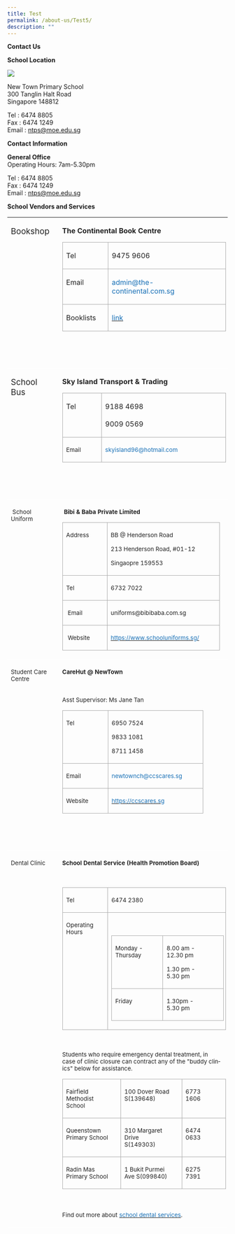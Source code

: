 ```yaml
---
title: Test
permalink: /about-us/Test5/
description: ""
---
```

**Contact Us**

**School Location**

**![](https://lh6.googleusercontent.com/QxkOg6mXiUIEMZVVZRHSPTkJCllzN_AZu7zKYgcv42e7C3MNQJTmOLxQ6XMFeCxJ_FPpM6_DjcOJ5Ttv_6fU6P9q4ChL3KK6mhDBRXqPJfGHKgElPodO1t90In8_8SWnstsF8rXHL_drFhL6rfAJw5RKsi-n1h4QagD6CPOmiMfYVoRUx2ge87rUUOGujQ)**

New Town Primary School <br>
300 Tanglin Halt Road <br>
Singapore 148812<br>

Tel : 6474 8805<br>
Fax : 6474 1249<br>
Email : ntps@moe.edu.sg<br>


**Contact Information**

**General Office**<br>
Operating Hours: 7am-5.30pm<br>

Tel : 6474 8805<br>
Fax : 6474 1249<br>
Email : ntps@moe.edu.sg<br>

**School Vendors and Services**

<table style="border-collapse:collapse;mso-table-layout-alt:fixed;border:none; mso-border-top-alt:#AABCFE 3.0pt;mso-border-left-alt:#EAEAEA .75pt;mso-border-bottom-alt: #AABCFE 3.0pt;mso-border-right-alt:#EAEAEA .75pt;mso-border-style-alt:solid; mso-yfti-tbllook:1536;mso-padding-alt:0in 5.4pt 0in 5.4pt;mso-border-insideh: cell-none;mso-border-insidev:cell-none" width="609" cellpadding="0" cellspacing="0" border="1" class="MsoNormalTable">
  <tbody>
    <tr style="mso-yfti-irow:0;mso-yfti-firstrow:yes;height:93.75pt">
      <td style="width:90.75pt;border:none;border-bottom:solid white 1.0pt; mso-border-bottom-alt:solid white .75pt;padding:3.0pt 3.0pt 3.0pt 6.0pt; height:93.75pt" valign="top" width="121">
        <p style="margin-right:8.0pt;line-height:normal" class="MsoNormal"><span style="font-size:14.0pt;color:#222222" lang="EN">Bookshop</span></p>
      </td>
      <td style="width:366.0pt;border:none;border-bottom:solid white 1.0pt; mso-border-bottom-alt:solid white .75pt;padding:3.0pt 3.0pt 3.0pt 6.0pt; height:93.75pt" valign="top" width="488">
        <p style="margin-right:8.0pt;line-height:normal" class="MsoNormal"><b style="mso-bidi-font-weight:normal"><span style="font-size:12.0pt; color:#222222" lang="EN">The Continental Book Centre</span></b></p>
        <table style="border-collapse:collapse;mso-table-layout-alt:fixed;border:none; mso-border-alt:solid #AAAAAA .75pt;mso-yfti-tbllook:1536;mso-padding-alt: 0in 5.4pt 0in 5.4pt;mso-border-insideh:.75pt solid #AAAAAA;mso-border-insidev: .75pt solid #AAAAAA" width="425" cellpadding="0" cellspacing="0" border="1" class="MsoNormalTable">
          <tbody>
            <tr style="mso-yfti-irow:0;mso-yfti-firstrow:yes;height:21.0pt">
              <td style="width:69.7pt;border:solid #AAAAAA 1.0pt; mso-border-alt:solid #AAAAAA .75pt;padding:3.0pt 3.0pt 3.0pt 6.0pt; height:21.0pt" valign="top" width="93">
                <p style="margin-right:16.0pt;line-height:normal" class="MsoNormal"><span style="font-size:12.0pt;color:#222222" lang="EN">Tel</span></p>
              </td>
              <td style="width:249.3pt;border:solid #AAAAAA 1.0pt; border-left:none;mso-border-left-alt:solid #AAAAAA .75pt;mso-border-alt: solid #AAAAAA .75pt;padding:3.0pt 3.0pt 3.0pt 6.0pt;height:21.0pt" valign="top" width="332">
                <p style="margin-right:16.0pt;line-height:normal" class="MsoNormal"><span style="font-size:12.0pt;color:#222222" lang="EN">9475 9606</span></p>
              </td>
            </tr>
            <tr style="mso-yfti-irow:1;height:21.0pt">
              <td style="width:69.7pt;border:solid #AAAAAA 1.0pt; border-top:none;mso-border-top-alt:solid #AAAAAA .75pt;mso-border-alt:solid #AAAAAA .75pt; padding:3.0pt 3.0pt 3.0pt 6.0pt;height:21.0pt" valign="top" width="93">
                <p style="margin-right:16.0pt;line-height:normal" class="MsoNormal"><span style="font-size:12.0pt;color:#222222" lang="EN">Email</span></p>
              </td>
              <td style="width:249.3pt;border-top:none;border-left: none;border-bottom:solid #AAAAAA 1.0pt;border-right:solid #AAAAAA 1.0pt; mso-border-top-alt:solid #AAAAAA .75pt;mso-border-left-alt:solid #AAAAAA .75pt; mso-border-alt:solid #AAAAAA .75pt;padding:3.0pt 3.0pt 3.0pt 6.0pt; height:21.0pt" valign="top" width="332">
                <p style="margin-right:16.0pt;line-height:normal" class="MsoNormal"><span style="font-size:12.0pt;color:#1870B6" lang="EN">admin@the-continental.com.sg</span></p>
              </td>
            </tr>
            <tr style="mso-yfti-irow:2;mso-yfti-lastrow:yes;height:21.0pt">
              <td style="width:69.7pt;border:solid #AAAAAA 1.0pt; border-top:none;mso-border-top-alt:solid #AAAAAA .75pt;mso-border-alt:solid #AAAAAA .75pt; padding:3.0pt 3.0pt 3.0pt 6.0pt;height:21.0pt" valign="top" width="93">
                <p style="margin-right:16.0pt;line-height:normal" class="MsoNormal"><span style="font-size:12.0pt;color:#222222" lang="EN">Booklists</span></p>
              </td>
              <td style="width:249.3pt;border-top:none;border-left: none;border-bottom:solid #AAAAAA 1.0pt;border-right:solid #AAAAAA 1.0pt; mso-border-top-alt:solid #AAAAAA .75pt;mso-border-left-alt:solid #AAAAAA .75pt; mso-border-alt:solid #AAAAAA .75pt;padding:3.0pt 3.0pt 3.0pt 6.0pt; height:21.0pt" valign="top" width="332">
                <p style="margin-right:16.0pt;line-height:normal" class="MsoNormal"><span lang="EN"><a href="https://drive.google.com/drive/u/1/folders/17BvECiehbFGizSvUH7SFOuM0KcHQTnVB"><span style="font-size:12.0pt;color:#1870B6;text-decoration:none;text-underline: none">link</span></a></span></p>
              </td>
            </tr>
          </tbody>
        </table>
        <p style="margin-right:8.0pt;line-height:normal" class="MsoNormal"><span style="font-size:10.0pt;color:#222222" lang="EN">&nbsp;</span></p>
        <p style="margin-right:8.0pt;line-height:normal" class="MsoNormal"><span style="font-size:10.0pt;color:#222222" lang="EN">&nbsp;</span></p>
      </td>
    </tr>
    <tr style="mso-yfti-irow:1;height:87.0pt">
      <td style="width:90.75pt;border:none;border-bottom:solid white 1.0pt; mso-border-bottom-alt:solid white .75pt;padding:3.0pt 3.0pt 3.0pt 6.0pt; height:87.0pt" valign="top" width="121">
        <p style="margin-right:8.0pt;line-height:normal" class="MsoNormal"><span style="font-size:14.0pt;color:#222222" lang="EN">School Bus</span></p>
      </td>
      <td style="width:366.0pt;border:none;border-bottom:solid white 1.0pt; mso-border-bottom-alt:solid white .75pt;padding:3.0pt 3.0pt 3.0pt 6.0pt; height:87.0pt" valign="top" width="488">
        <p style="margin-right:8.0pt;line-height:normal" class="MsoNormal"><b style="mso-bidi-font-weight:normal"><span style="font-size:12.0pt; color:#222222" lang="EN">Sky Island Transport & Trading</span></b></p>
        <table style="border-collapse:collapse;mso-table-layout-alt:fixed;border:none; mso-border-alt:solid #AAAAAA .75pt;mso-yfti-tbllook:1536;mso-padding-alt: 0in 5.4pt 0in 5.4pt;mso-border-insideh:.75pt solid #AAAAAA;mso-border-insidev: .75pt solid #AAAAAA" width="376" cellpadding="0" cellspacing="0" border="1" class="MsoNormalTable">
          <tbody>
            <tr style="mso-yfti-irow:0;mso-yfti-firstrow:yes;height:35.25pt">
              <td style="width:61.65pt;border:solid #AAAAAA 1.0pt; mso-border-alt:solid #AAAAAA .75pt;padding:3.0pt 3.0pt 3.0pt 6.0pt; height:35.25pt" valign="top" width="82">
                <p style="margin-right:16.0pt;line-height:normal" class="MsoNormal"><span style="font-size:12.0pt;color:#222222" lang="EN">Tel</span></p>
              </td>
              <td style="width:220.7pt;border:solid #AAAAAA 1.0pt; border-left:none;mso-border-left-alt:solid #AAAAAA .75pt;mso-border-alt: solid #AAAAAA .75pt;padding:3.0pt 3.0pt 3.0pt 6.0pt;height:32.25pt" valign="top" width="294">
                <p style="margin-right:16.0pt;line-height:normal" class="MsoNormal"><span style="font-size:12.0pt;color:#222222" lang="EN">9188 4698<br><br>9009 0569</span></p>
              </td>
            </tr>
            <tr style="mso-yfti-irow:1;mso-yfti-lastrow:yes;height:21.0pt">
              <td style="width:61.65pt;border:solid #AAAAAA 1.0pt; border-top:none;mso-border-top-alt:solid #AAAAAA .75pt;mso-border-alt:solid #AAAAAA .75pt; padding:3.0pt 3.0pt 3.0pt 6.0pt;height:21.0pt" valign="top" width="82">
                <p style="margin-right:16.0pt;line-height:normal" class="MsoNormal"><span style="font-size:10.0pt;color:#222222" lang="EN">Email</span></p>
              </td>
              <td style="width:220.7pt;border-top:none;border-left: none;border-bottom:solid #AAAAAA 1.0pt;border-right:solid #AAAAAA 1.0pt; mso-border-top-alt:solid #AAAAAA .75pt;mso-border-left-alt:solid #AAAAAA .75pt; mso-border-alt:solid #AAAAAA .75pt;padding:3.0pt 3.0pt 3.0pt 6.0pt; height:21.0pt" valign="top" width="294">
                <p style="margin-right:16.0pt;line-height:normal" class="MsoNormal"><span style="font-size:10.0pt;color:#1870B6" lang="EN">skyisland96@hotmail.com</span></p>
              </td>
            </tr>
          </tbody>
        </table>
        <p style="margin-right:8.0pt;line-height:normal" class="MsoNormal"><span style="font-size:10.0pt;color:#222222" lang="EN">&nbsp;</span></p>
        <p style="margin-right:8.0pt;line-height:normal" class="MsoNormal"><span style="font-size:10.0pt;color:#222222" lang="EN">&nbsp;</span></p>
      </td>
    </tr>
    <tr style="mso-yfti-irow:2;height:144.75pt">
      <td style="width:90.75pt;border:none;border-bottom:solid white 1.0pt; mso-border-bottom-alt:solid white .75pt;padding:3.0pt 3.0pt 3.0pt 6.0pt; height:144.75pt" valign="top" width="121">
        <p style="margin-right:8.0pt;line-height:normal" class="MsoNormal"><span style="font-size:10.0pt;color:#222222" lang="EN"><span style="mso-spacerun:yes">&nbsp;</span>School Uniform</span></p>
      </td>
      <td style="width:366.0pt;border:none;border-bottom:solid white 1.0pt; mso-border-bottom-alt:solid white .75pt;padding:3.0pt 3.0pt 3.0pt 6.0pt; height:144.75pt" valign="top" width="488">
        <p style="margin-right:8.0pt;line-height:normal" class="MsoNormal"><span style="font-size:10.5pt;font-family:&quot;Calibri&quot;,sans-serif;mso-fareast-font-family: Calibri;color:#222222" lang="EN"><span style="mso-spacerun:yes">&nbsp;</span></span><b style="mso-bidi-font-weight:normal"><span style="font-size:10.0pt; color:#222222" lang="EN">Bibi & Baba Private Limited</span></b></p>
        <table style="border-collapse:collapse;mso-table-layout-alt:fixed;border:none; mso-border-alt:solid #AAAAAA .75pt;mso-yfti-tbllook:1536;mso-padding-alt: 0in 5.4pt 0in 5.4pt;mso-border-insideh:.75pt solid #AAAAAA;mso-border-insidev: .75pt solid #AAAAAA" width="333" cellpadding="0" cellspacing="0" border="1" class="MsoNormalTable">
          <tbody>
            <tr style="mso-yfti-irow:0;mso-yfti-firstrow:yes;height:48.75pt">
              <td style="width:66.75pt;border:solid #AAAAAA 1.0pt; mso-border-alt:solid #AAAAAA .75pt;padding:3.0pt 3.0pt 3.0pt 6.0pt; height:48.75pt" valign="top" width="89">
                <p style="margin-right:16.0pt;line-height:normal" class="MsoNormal"><span style="font-size:10.0pt;color:#222222" lang="EN">Address</span></p>
              </td>
              <td style="width:183.0pt;border:solid #AAAAAA 1.0pt; border-left:none;mso-border-left-alt:solid #AAAAAA .75pt;mso-border-alt: solid #AAAAAA .75pt;padding:3.0pt 3.0pt 3.0pt 6.0pt;height:48.75pt" valign="top" width="244">
                <p style="margin-right:16.0pt;line-height:normal" class="MsoNormal"><span style="font-size:10.0pt;color:#222222" lang="EN">BB @ Henderson Road</span></p>
                <p style="margin-right:16.0pt;line-height:normal" class="MsoNormal"><span style="font-size:10.0pt;color:#222222" lang="EN">213 Henderson Road, #01-12</span></p>
                <p style="margin-right:16.0pt;line-height:normal" class="MsoNormal"><span style="font-size:10.0pt;color:#222222" lang="EN">Singaopre 159553</span></p>
              </td>
            </tr>
            <tr style="mso-yfti-irow:1;height:21.0pt">
              <td style="width:66.75pt;border:solid #AAAAAA 1.0pt; border-top:none;mso-border-top-alt:solid #AAAAAA .75pt;mso-border-alt:solid #AAAAAA .75pt; padding:3.0pt 3.0pt 3.0pt 6.0pt;height:21.0pt" valign="top" width="89">
                <p style="margin-right:16.0pt;line-height:normal" class="MsoNormal"><span style="font-size:10.0pt;color:#222222" lang="EN">Tel</span></p>
              </td>
              <td style="width:183.0pt;border-top:none;border-left: none;border-bottom:solid #AAAAAA 1.0pt;border-right:solid #AAAAAA 1.0pt; mso-border-top-alt:solid #AAAAAA .75pt;mso-border-left-alt:solid #AAAAAA .75pt; mso-border-alt:solid #AAAAAA .75pt;padding:3.0pt 3.0pt 3.0pt 6.0pt; height:21.0pt" valign="top" width="244">
                <p style="margin-right:16.0pt;line-height:normal" class="MsoNormal"><span style="font-size:10.0pt;color:#222222" lang="EN">6732 7022</span></p>
              </td>
            </tr>
            <tr style="mso-yfti-irow:2;height:21.0pt">
              <td style="width:66.75pt;border:solid #AAAAAA 1.0pt; border-top:none;mso-border-top-alt:solid #AAAAAA .75pt;mso-border-alt:solid #AAAAAA .75pt; padding:3.0pt 3.0pt 3.0pt 6.0pt;height:21.0pt" valign="top" width="89">
                <p style="margin-right:16.0pt;line-height:normal" class="MsoNormal"><span style="font-size:10.0pt;color:#222222" lang="EN"><span style="mso-spacerun:yes">&nbsp;</span>Email</span></p>
              </td>
              <td style="width:183.0pt;border-top:none;border-left: none;border-bottom:solid #AAAAAA 1.0pt;border-right:solid #AAAAAA 1.0pt; mso-border-top-alt:solid #AAAAAA .75pt;mso-border-left-alt:solid #AAAAAA .75pt; mso-border-alt:solid #AAAAAA .75pt;padding:3.0pt 3.0pt 3.0pt 6.0pt; height:21.0pt" valign="top" width="244">
                <p style="margin-right:16.0pt;line-height:normal" class="MsoNormal"><span style="font-size:10.0pt;color:#222222" lang="EN">uniforms@bibibaba.com.sg</span></p>
              </td>
            </tr>
            <tr style="mso-yfti-irow:3;mso-yfti-lastrow:yes;height:21.0pt">
              <td style="width:66.75pt;border:solid #AAAAAA 1.0pt; border-top:none;mso-border-top-alt:solid #AAAAAA .75pt;mso-border-alt:solid #AAAAAA .75pt; padding:3.0pt 3.0pt 3.0pt 6.0pt;height:21.0pt" valign="top" width="89">
                <p style="margin-right:16.0pt;line-height:normal" class="MsoNormal"><span style="font-size:10.0pt;color:#222222" lang="EN"><span style="mso-spacerun:yes">&nbsp;</span>Website</span></p>
              </td>
              <td style="width:183.0pt;border-top:none;border-left: none;border-bottom:solid #AAAAAA 1.0pt;border-right:solid #AAAAAA 1.0pt; mso-border-top-alt:solid #AAAAAA .75pt;mso-border-left-alt:solid #AAAAAA .75pt; mso-border-alt:solid #AAAAAA .75pt;padding:3.0pt 3.0pt 3.0pt 6.0pt; height:21.0pt" valign="top" width="244">
                <p style="margin-right:16.0pt;line-height:normal" class="MsoNormal"><span lang="EN"><a href="https://www.schooluniforms.sg/"><span style="font-size: 10.0pt;color:#1870B6;text-decoration:none;text-underline:none">https://www.schooluniforms.sg/</span></a></span></p>
              </td>
            </tr>
          </tbody>
        </table>
        <p style="margin-right:8.0pt;line-height:normal" class="MsoNormal"></p>
      </td>
    </tr>
    <tr style="mso-yfti-irow:3;height:2.0in">
      <td style="width:90.75pt;border:none;border-bottom:solid white 1.0pt; mso-border-bottom-alt:solid white .75pt;padding:3.0pt 3.0pt 3.0pt 6.0pt; height:2.0in" valign="top" width="121">
        <p style="margin-right:8.0pt;line-height:normal" class="MsoNormal"><span style="font-size:10.0pt;color:#222222" lang="EN">Student Care Centre</span></p>
      </td>
      <td style="width:366.0pt;border:none;border-bottom:solid white 1.0pt; mso-border-bottom-alt:solid white .75pt;padding:3.0pt 3.0pt 3.0pt 6.0pt; height:2.0in" valign="top" width="488">
        <p style="margin-right:8.0pt;line-height:normal" class="MsoNormal"><b style="mso-bidi-font-weight:normal"><span style="font-size:10.0pt; color:#222222" lang="EN">CareHut @ NewTown</span></b></p>
        <p style="margin-right:8.0pt;line-height:normal" class="MsoNormal"><span style="font-size:10.0pt;color:#222222" lang="EN">&nbsp;</span></p>
        <p style="margin-right:8.0pt;line-height:normal" class="MsoNormal"><span style="font-size:10.0pt;color:#222222" lang="EN">Asst Supervisor: Ms Jane Tan</span></p>
        <table style="border-collapse:collapse;mso-table-layout-alt:fixed;border:none; mso-border-alt:solid #AAAAAA .75pt;mso-yfti-tbllook:1536;mso-padding-alt: 0in 5.4pt 0in 5.4pt;mso-border-insideh:.75pt solid #AAAAAA;mso-border-insidev: .75pt solid #AAAAAA" width="295" cellpadding="0" cellspacing="0" border="1" class="MsoNormalTable">
          <tbody>
            <tr style="mso-yfti-irow:0;mso-yfti-firstrow:yes;height:48.75pt">
              <td style="width:68.25pt;border:solid #AAAAAA 1.0pt; mso-border-alt:solid #AAAAAA .75pt;padding:3.0pt 3.0pt 3.0pt 6.0pt; height:48.75pt" valign="top" width="91">
                <p style="margin-right:16.0pt;line-height:normal" class="MsoNormal"><span style="font-size:10.0pt;color:#222222" lang="EN">Tel</span></p>
              </td>
              <td style="width:153.0pt;border:solid #AAAAAA 1.0pt; border-left:none;mso-border-left-alt:solid #AAAAAA .75pt;mso-border-alt: solid #AAAAAA .75pt;padding:3.0pt 3.0pt 3.0pt 6.0pt;height:48.75pt" valign="top" width="204">
                <p style="margin-right:16.0pt;line-height:normal" class="MsoNormal"><span style="font-size:10.0pt;color:#222222" lang="EN">6950 7524</span></p>
                <p style="margin-right:16.0pt;line-height:normal" class="MsoNormal"><span style="font-size:10.0pt;color:#222222" lang="EN">9833 1081</span></p>
                <p style="margin-right:16.0pt;line-height:normal" class="MsoNormal"><span style="font-size:10.0pt;color:#222222" lang="EN">8711 1458</span></p>
              </td>
            </tr>
            <tr style="mso-yfti-irow:1;height:21.0pt">
              <td style="width:68.25pt;border:solid #AAAAAA 1.0pt; border-top:none;mso-border-top-alt:solid #AAAAAA .75pt;mso-border-alt:solid #AAAAAA .75pt; padding:3.0pt 3.0pt 3.0pt 6.0pt;height:21.0pt" valign="top" width="91">
                <p style="margin-right:16.0pt;line-height:normal" class="MsoNormal"><span style="font-size:10.0pt;color:#222222" lang="EN">Email</span></p>
              </td>
              <td style="width:153.0pt;border-top:none;border-left: none;border-bottom:solid #AAAAAA 1.0pt;border-right:solid #AAAAAA 1.0pt; mso-border-top-alt:solid #AAAAAA .75pt;mso-border-left-alt:solid #AAAAAA .75pt; mso-border-alt:solid #AAAAAA .75pt;padding:3.0pt 3.0pt 3.0pt 6.0pt; height:21.0pt" valign="top" width="204">
                <p style="margin-right:16.0pt;line-height:normal" class="MsoNormal"><span style="font-size:10.0pt;color:#1870B6" lang="EN">newtownch@ccscares.sg</span></p>
              </td>
            </tr>
            <tr style="mso-yfti-irow:2;mso-yfti-lastrow:yes;height:21.0pt">
              <td style="width:68.25pt;border:solid #AAAAAA 1.0pt; border-top:none;mso-border-top-alt:solid #AAAAAA .75pt;mso-border-alt:solid #AAAAAA .75pt; padding:3.0pt 3.0pt 3.0pt 6.0pt;height:21.0pt" valign="top" width="91">
                <p style="margin-right:16.0pt;line-height:normal" class="MsoNormal"><span style="font-size:10.0pt;color:#222222" lang="EN">Website</span></p>
              </td>
              <td style="width:153.0pt;border-top:none;border-left: none;border-bottom:solid #AAAAAA 1.0pt;border-right:solid #AAAAAA 1.0pt; mso-border-top-alt:solid #AAAAAA .75pt;mso-border-left-alt:solid #AAAAAA .75pt; mso-border-alt:solid #AAAAAA .75pt;padding:3.0pt 3.0pt 3.0pt 6.0pt; height:21.0pt" valign="top" width="204">
                <p style="margin-right:16.0pt;line-height:normal" class="MsoNormal"><span lang="EN"><a href="https://ccscares.sg/"><span style="font-size:10.0pt; color:#1870B6;text-decoration:none;text-underline:none">https://ccscares.sg</span></a></span></p>
              </td>
            </tr>
          </tbody>
        </table>
        <p style="margin-right:8.0pt;line-height:normal" class="MsoNormal"><span style="font-size:10.0pt;color:#222222" lang="EN">&nbsp;</span></p>
        <p style="margin-right:8.0pt;line-height:normal" class="MsoNormal"><span style="font-size:10.0pt;color:#222222" lang="EN">&nbsp;</span></p>
      </td>
    </tr>
    <tr style="mso-yfti-irow:4;mso-yfti-lastrow:yes;height:289.5pt">
      <td style="width:90.75pt;border:none;border-bottom:solid white 1.0pt; mso-border-bottom-alt:solid white .75pt;padding:3.0pt 3.0pt 3.0pt 6.0pt; height:289.5pt" valign="top" width="121">
        <p style="margin-right:8.0pt;line-height:normal" class="MsoNormal"><span style="font-size:10.0pt;color:#222222" lang="EN">Dental Clinic</span></p>
      </td>
      <td style="width:366.0pt;border:none;border-bottom:solid white 1.0pt; mso-border-bottom-alt:solid white .75pt;padding:3.0pt 3.0pt 3.0pt 6.0pt; height:289.5pt" valign="top" width="488">
        <p style="margin-right:8.0pt;line-height:normal" class="MsoNormal"><b style="mso-bidi-font-weight:normal"><span style="font-size:10.0pt; color:#222222" lang="EN">School Dental Service (Health Promotion Board)</span></b></p>
        <p style="margin-right:8.0pt;line-height:normal" class="MsoNormal"><b style="mso-bidi-font-weight:normal"><span style="font-size:10.0pt; color:#222222" lang="EN">&nbsp;</span></b></p>
        <table style="border-collapse:collapse;mso-table-layout-alt:fixed;border:none; mso-border-alt:solid #AAAAAA .75pt;mso-yfti-tbllook:1536;mso-padding-alt: 0in 5.4pt 0in 5.4pt;mso-border-insideh:.75pt solid #AAAAAA;mso-border-insidev: .75pt solid #AAAAAA" width="391" cellpadding="0" cellspacing="0" border="1" class="MsoNormalTable">
          <tbody>
            <tr style="mso-yfti-irow:0;mso-yfti-firstrow:yes;height:21.0pt">
              <td style="width:71.25pt;border:solid #AAAAAA 1.0pt; mso-border-alt:solid #AAAAAA .75pt;padding:3.0pt 3.0pt 3.0pt 6.0pt; height:21.0pt" valign="top" width="95">
                <p style="margin-right:16.0pt;line-height:normal" class="MsoNormal"><span style="font-size:10.0pt;color:#222222" lang="EN">Tel</span></p>
              </td>
              <td style="width:222.0pt;border:solid #AAAAAA 1.0pt; border-left:none;mso-border-left-alt:solid #AAAAAA .75pt;mso-border-alt: solid #AAAAAA .75pt;padding:3.0pt 3.0pt 3.0pt 6.0pt;height:21.0pt" valign="top" width="296">
                <p style="margin-right:16.0pt;line-height:normal" class="MsoNormal"><span style="font-size:10.0pt;color:#222222" lang="EN">6474 2380</span></p>
              </td>
            </tr>
            <tr style="mso-yfti-irow:1;mso-yfti-lastrow:yes;height:86.25pt">
              <td style="width:71.25pt;border:solid #AAAAAA 1.0pt; border-top:none;mso-border-top-alt:solid #AAAAAA .75pt;mso-border-alt:solid #AAAAAA .75pt; padding:3.0pt 3.0pt 3.0pt 6.0pt;height:86.25pt" valign="top" width="95">
                <p style="margin-right:16.0pt;line-height:normal" class="MsoNormal"><span style="font-size:10.0pt;color:#222222" lang="EN">Operating Hours</span></p>
              </td>
              <td style="width:222.0pt;border-top:none;border-left: none;border-bottom:solid #AAAAAA 1.0pt;border-right:solid #AAAAAA 1.0pt; mso-border-top-alt:solid #AAAAAA .75pt;mso-border-left-alt:solid #AAAAAA .75pt; mso-border-alt:solid #AAAAAA .75pt;padding:3.0pt 3.0pt 3.0pt 6.0pt; height:86.25pt" valign="top" width="296">
                <p style="line-height:normal" class="MsoNormal"><span style="font-size:10.0pt;color:#222222" lang="EN">&nbsp;</span></p>
                <table style="border-collapse:collapse;mso-table-layout-alt:fixed;border:none; mso-border-alt:solid #AAAAAA .75pt;mso-yfti-tbllook:1536;mso-padding-alt: 0in 5.4pt 0in 5.4pt;mso-border-insideh:.75pt solid #AAAAAA;mso-border-insidev: .75pt solid #AAAAAA" width="281" cellpadding="0" cellspacing="0" border="1" class="MsoNormalTable">
                  <tbody>
                    <tr style="mso-yfti-irow:0;mso-yfti-firstrow:yes;height:49.5pt">
                      <td style="width:87.0pt;border:solid #AAAAAA 1.0pt; mso-border-alt:solid #AAAAAA .75pt;padding:3.0pt 3.0pt 3.0pt 6.0pt; height:49.5pt" valign="top" width="116">
                        <p style="margin-right:24.0pt;line-height:normal" class="MsoNormal"><span style="font-size:10.0pt;color:#222222" lang="EN">Monday - Thursday</span></p>
                      </td>
                      <td style="width:123.75pt;border:solid #AAAAAA 1.0pt; border-left:none;mso-border-left-alt:solid #AAAAAA .75pt;mso-border-alt: solid #AAAAAA .75pt;padding:3.0pt 3.0pt 3.0pt 6.0pt;height:49.5pt" valign="top" width="165">
                        <p style="margin-right:24.0pt;line-height:normal" class="MsoNormal"><span style="font-size:10.0pt;color:#222222" lang="EN">8.00 am - 12.30 pm</span></p>
                        <p style="margin-right:24.0pt;line-height:normal" class="MsoNormal"><span style="font-size:10.0pt;color:#222222" lang="EN">1.30 pm - 5.30 pm</span></p>
                      </td>
                    </tr>
                    <tr style="mso-yfti-irow:1;mso-yfti-lastrow:yes;height:29.25pt">
                      <td style="width:87.0pt;border:solid #AAAAAA 1.0pt; border-top:none;mso-border-top-alt:solid #AAAAAA .75pt;mso-border-alt: solid #AAAAAA .75pt;padding:3.0pt 3.0pt 3.0pt 6.0pt;height:29.25pt" valign="top" width="116">
                        <p style="margin-right:24.0pt;line-height:normal" class="MsoNormal"><span style="font-size:10.0pt;color:#222222" lang="EN">Friday</span></p>
                      </td>
                      <td style="width:123.75pt;border-top:none; border-left:none;border-bottom:solid #AAAAAA 1.0pt;border-right:solid #AAAAAA 1.0pt; mso-border-top-alt:solid #AAAAAA .75pt;mso-border-left-alt:solid #AAAAAA .75pt; mso-border-alt:solid #AAAAAA .75pt;padding:3.0pt 3.0pt 3.0pt 6.0pt; height:29.25pt" valign="top" width="165">
                        <p style="margin-right:24.0pt;line-height:normal" class="MsoNormal"><span style="font-size:10.0pt;color:#222222" lang="EN">1.30pm - 5.30 pm</span></p>
                      </td>
                    </tr>
                  </tbody>
                </table>
                <p style="margin-right:16.0pt;line-height:normal" class="MsoNormal"></p>
              </td>
            </tr>
          </tbody>
        </table>
        <p style="margin-right:8.0pt;line-height:normal" class="MsoNormal"><span style="font-size:10.0pt;color:#222222" lang="EN"><span style="mso-spacerun:yes">&nbsp;</span></span></p>
        <p style="margin-right:8.0pt;line-height:normal" class="MsoNormal"><span style="font-size:10.0pt;color:#222222" lang="EN">Students who require emergency dental treatment, in case of clinic closure can contract any of the "buddy clinics" below for assistance.</span></p>
        <table style="border-collapse:collapse;mso-table-layout-alt:fixed;border:none; mso-border-alt:solid #AAAAAA .75pt;mso-yfti-tbllook:1536;mso-padding-alt: 0in 5.4pt 0in 5.4pt;mso-border-insideh:.75pt solid #AAAAAA;mso-border-insidev: .75pt solid #AAAAAA" width="412" cellpadding="0" cellspacing="0" border="1" class="MsoNormalTable">
          <tbody>
            <tr style="mso-yfti-irow:0;mso-yfti-firstrow:yes;height:34.5pt">
              <td style="width:103.5pt;border:solid #AAAAAA 1.0pt; mso-border-alt:solid #AAAAAA .75pt;padding:3.0pt 3.0pt 3.0pt 6.0pt; height:34.5pt" valign="top" width="138">
                <p style="margin-right:16.0pt;line-height:normal" class="MsoNormal"><span style="font-size:10.0pt;color:#222222" lang="EN">Fairfield Methodist School</span></p>
              </td>
              <td style="width:118.5pt;border:solid #AAAAAA 1.0pt; border-left:none;mso-border-left-alt:solid #AAAAAA .75pt;mso-border-alt: solid #AAAAAA .75pt;padding:3.0pt 3.0pt 3.0pt 6.0pt;height:34.5pt" valign="top" width="158">
                <p style="margin-right:16.0pt;line-height:normal" class="MsoNormal"><span style="font-size:10.0pt;color:#222222" lang="EN">100 Dover Road S(139648)</span></p>
              </td>
              <td style="width:87.0pt;border:solid #AAAAAA 1.0pt; border-left:none;mso-border-left-alt:solid #AAAAAA .75pt;mso-border-alt: solid #AAAAAA .75pt;padding:3.0pt 3.0pt 3.0pt 6.0pt;height:34.5pt" valign="top" width="116">
                <p style="margin-right:16.0pt;line-height:normal" class="MsoNormal"><span style="font-size:10.0pt;color:#222222" lang="EN">6773 1606</span></p>
              </td>
            </tr>
            <tr style="mso-yfti-irow:1;height:34.5pt">
              <td style="width:103.5pt;border:solid #AAAAAA 1.0pt; border-top:none;mso-border-top-alt:solid #AAAAAA .75pt;mso-border-alt:solid #AAAAAA .75pt; padding:3.0pt 3.0pt 3.0pt 6.0pt;height:34.5pt" valign="top" width="138">
                <p style="margin-right:16.0pt;line-height:normal" class="MsoNormal"><span style="font-size:10.0pt;color:#222222" lang="EN">Queenstown Primary School</span></p>
              </td>
              <td style="width:118.5pt;border-top:none;border-left: none;border-bottom:solid #AAAAAA 1.0pt;border-right:solid #AAAAAA 1.0pt; mso-border-top-alt:solid #AAAAAA .75pt;mso-border-left-alt:solid #AAAAAA .75pt; mso-border-alt:solid #AAAAAA .75pt;padding:3.0pt 3.0pt 3.0pt 6.0pt; height:34.5pt" valign="top" width="158">
                <p style="margin-right:16.0pt;line-height:normal" class="MsoNormal"><span style="font-size:10.0pt;color:#222222" lang="EN">310 Margaret Drive S(149303)</span></p>
              </td>
              <td style="width:87.0pt;border-top:none;border-left: none;border-bottom:solid #AAAAAA 1.0pt;border-right:solid #AAAAAA 1.0pt; mso-border-top-alt:solid #AAAAAA .75pt;mso-border-left-alt:solid #AAAAAA .75pt; mso-border-alt:solid #AAAAAA .75pt;padding:3.0pt 3.0pt 3.0pt 6.0pt; height:34.5pt" valign="top" width="116">
                <p style="margin-right:16.0pt;line-height:normal" class="MsoNormal"><span style="font-size:10.0pt;color:#222222" lang="EN">6474 0633</span></p>
              </td>
            </tr>
            <tr style="mso-yfti-irow:2;mso-yfti-lastrow:yes;height:34.5pt">
              <td style="width:103.5pt;border:solid #AAAAAA 1.0pt; border-top:none;mso-border-top-alt:solid #AAAAAA .75pt;mso-border-alt:solid #AAAAAA .75pt; padding:3.0pt 3.0pt 3.0pt 6.0pt;height:34.5pt" valign="top" width="138">
                <p style="margin-right:16.0pt;line-height:normal" class="MsoNormal"><span style="font-size:10.0pt;color:#222222" lang="EN">Radin Mas Primary School</span></p>
              </td>
              <td style="width:118.5pt;border-top:none;border-left: none;border-bottom:solid #AAAAAA 1.0pt;border-right:solid #AAAAAA 1.0pt; mso-border-top-alt:solid #AAAAAA .75pt;mso-border-left-alt:solid #AAAAAA .75pt; mso-border-alt:solid #AAAAAA .75pt;padding:3.0pt 3.0pt 3.0pt 6.0pt; height:34.5pt" valign="top" width="158">
                <p style="margin-right:16.0pt;line-height:normal" class="MsoNormal"><span style="font-size:10.0pt;color:#222222" lang="EN">1 Bukit Purmei Ave S(099840)</span></p>
              </td>
              <td style="width:87.0pt;border-top:none;border-left: none;border-bottom:solid #AAAAAA 1.0pt;border-right:solid #AAAAAA 1.0pt; mso-border-top-alt:solid #AAAAAA .75pt;mso-border-left-alt:solid #AAAAAA .75pt; mso-border-alt:solid #AAAAAA .75pt;padding:3.0pt 3.0pt 3.0pt 6.0pt; height:34.5pt" valign="top" width="116">
                <p style="margin-right:16.0pt;line-height:normal" class="MsoNormal"><span style="font-size:10.0pt;color:#222222" lang="EN">6275 7391</span></p>
              </td>
            </tr>
          </tbody>
        </table>
        <p style="margin-right:8.0pt;line-height:normal" class="MsoNormal"><span style="font-size:10.0pt;color:#222222" lang="EN">&nbsp;</span></p>
        <p style="margin-right:8.0pt;line-height:normal" class="MsoNormal"><span style="font-size:10.0pt;color:#222222" lang="EN">Find out more about</span> <span lang="EN"><a href="https://www.healthhub.sg/programmes/15/school_dental_programme"><span style="font-size:10.0pt;color:#1870B6;text-decoration:none;text-underline: none">school dental services</span></a></span><span style="font-size: 10.0pt;color:#222222" lang="EN">.</span></p>
      </td>
    </tr>
  </tbody>
</table>